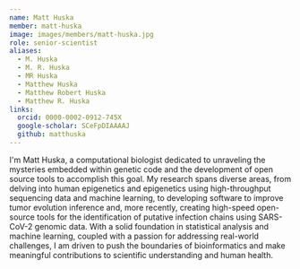 ```yaml
---
name: Matt Huska
member: matt-huska
image: images/members/matt-huska.jpg
role: senior-scientist
aliases:
  - M. Huska
  - M. R. Huska
  - MR Huska
  - Matthew Huska
  - Matthew Robert Huska
  - Matthew R. Huska
links:
  orcid: 0000-0002-0912-745X
  google-scholar: SCeFpDIAAAAJ
  github: matthuska
---
```


I'm Matt Huska, a computational biologist dedicated to unraveling the mysteries embedded within genetic code and the development of open source tools to accomplish this goal. My research spans diverse areas, from delving into human epigenetics and epigenetics using high-throughput sequencing data and machine learning, to developing software to improve tumor evolution inference and, more recently, creating high-speed open-source tools for the identification of putative infection chains using SARS-CoV-2 genomic data. With a solid foundation in statistical analysis and machine learning, coupled with a passion for addressing real-world challenges, I am driven to push the boundaries of bioinformatics and make meaningful contributions to scientific understanding and human health.


